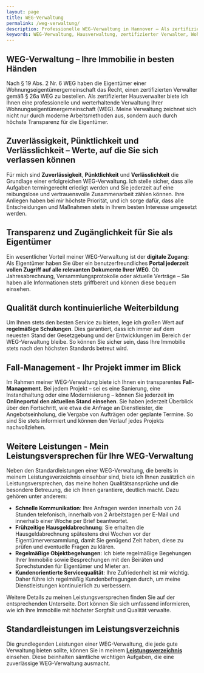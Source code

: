 ```yaml
---
layout: page
title: WEG-Verwaltung
permalink: /weg-verwaltung/
description: Professionelle WEG-Verwaltung in Hannover – Als zertifizierter Hausverwalter biete ich eine zuverlässige, transparente und werterhaltende Verwaltung für Ihre Wohnungseigentümergemeinschaft. Mit modernster Technologie, regelmäßigen Objektbegehungen und einem benutzerfreundlichen Onlineportal sorgen wir für höchste Transparenz und eine reibungslose Kommunikation. Vertrauen Sie auf pünktliche Hausgeldabrechnungen und individuelle Betreuung. Kontaktieren Sie mich für eine maßgeschneiderte WEG-Verwaltung. 
keywords: WEG-Verwaltung, Hausverwaltung, zertifizierter Verwalter, Wohnungseigentumsverwaltung, Immobilienverwaltung, Verwaltung WEG, professionelle WEG-Verwaltung mit Transparenz, zertifizierter WEG-Verwalter gemäß § 26a WEG, digitale WEG-Verwaltung mit Onlinezugang, moderne Hausverwaltung mit Fall-Management, zuverlässige Hausverwaltung für Wohnungseigentümer, WEG-Verwaltung mit schneller Kommunikation, Verwaltung von Eigentümergemeinschaften mit Qualität, Hausgeldabrechnung vor Eigentümerversammlung, persönliche Betreuung WEG-Verwaltung, regelmäßige Objektbegehungen und Eigentümerservice, WEG-Verwaltung Hannover, Hausverwaltung für Eigentümergemeinschaften in Hannover, zertifizierter Verwalter in Hannover, Verwaltung von Eigentumswohnungen in Hannover, zuverlässige Hausverwaltung in Hannover, digitale Immobilienverwaltung, transparente Hausverwaltung, Fall-Management Immobilien, kundenorientierte WEG-Verwaltung, Weiterbildung Hausverwalter, Onlineportal Wohnungseigentümer, § 19 Abs. 2 Nr. 6 WEG, § 26a WEG zertifizierter Verwalter, WEG-Reform Verwaltung, gesetzeskonforme WEG-Verwaltung, Verwalterbestellung Eigentümerversammlung
---
```


## WEG-Verwaltung – Ihre Immobilie in besten Händen

Nach § 19 Abs. 2 Nr. 6 WEG haben die Eigentümer einer Wohnungseigentümergemeinschaft das Recht, einen zertifizierten Verwalter gemäß § 26a WEG zu bestellen. Als zertifizierter Hausverwalter biete ich Ihnen eine professionelle und werterhaltende Verwaltung
Ihrer Wohnungseigentümergemeinschaft (WEG). Meine Verwaltung zeichnet sich nicht nur durch moderne Arbeitsmethoden aus, sondern auch durch höchste Transparenz für die Eigentümer.

## Zuverlässigkeit, Pünktlichkeit und Verlässlichkeit – Werte, auf die Sie sich verlassen können

Für mich sind **Zuverlässigkeit**, **Pünktlichkeit** und **Verlässlichkeit** die Grundlage einer erfolgreichen WEG-Verwaltung. Ich stelle sicher, dass alle Aufgaben termingerecht erledigt werden und Sie jederzeit auf eine reibungslose und vertrauensvolle Zusammenarbeit zählen können. Ihre Anliegen haben bei mir höchste Priorität, und ich sorge dafür, dass alle Entscheidungen und Maßnahmen stets in Ihrem besten Interesse umgesetzt werden.

## Transparenz und Zugänglichkeit für Sie als Eigentümer

Ein wesentlicher Vorteil meiner WEG-Verwaltung ist der **digitale Zugang**: Als Eigentümer haben Sie über ein benutzerfreundliches **Portal jederzeit vollen Zugriff auf alle relevanten Dokumente Ihrer WEG**. Ob Jahresabrechnung, Versammlungsprotokolle oder aktuelle Verträge – Sie haben alle Informationen stets griffbereit und können diese bequem einsehen.

## Qualität durch kontinuierliche Weiterbildung

Um Ihnen stets den besten Service zu bieten, lege ich großen Wert auf **regelmäßige Schulungen**. Dies garantiert, dass ich immer auf dem neuesten Stand der Gesetzgebung und der Entwicklungen im Bereich der WEG-Verwaltung bleibe. So können Sie sicher sein, dass Ihre Immobilie stets nach den höchsten Standards betreut wird.

## Fall-Management - Ihr Projekt immer im Blick

Im Rahmen meiner WEG-Verwaltung biete ich Ihnen ein transparentes **Fall-Management**. Bei jedem Projekt – sei es eine Sanierung, eine Instandhaltung oder eine Modernisierung – können Sie jederzeit im **Onlineportal den aktuellen Stand einsehen**. Sie haben jederzeit Überblick über den Fortschritt, wie etwa die Anfrage an Dienstleister, die Angebotseinholung, die Vergabe von Aufträgen oder geplante Termine. So sind Sie stets informiert und können den Verlauf jedes Projekts nachvollziehen.

## Weitere Leistungen - Mein Leistungsversprechen für Ihre WEG-Verwaltung

Neben den Standardleistungen einer WEG-Verwaltung, die bereits in meinem Leistungsverzeichnis einsehbar sind, biete ich Ihnen zusätzlich ein Leistungsversprechen, das meine hohen Qualitätsansprüche und die besondere Betreuung, die ich Ihnen garantiere, deutlich macht. Dazu gehören unter anderem:
- **Schnelle Kommunikation**: Ihre Anfragen werden innerhalb von 24 Stunden telefonisch, innerhalb von 2 Arbeitstagen per E-Mail und innerhalb einer Woche per Brief beantwortet.
- **Frühzeitige Hausgeldabrechnung**: Sie erhalten die Hausgeldabrechnung spätestens drei Wochen vor der Eigentümerversammlung, damit Sie genügend Zeit haben, diese zu prüfen und eventuelle Fragen zu klären.
- **Regelmäßige Objektbegehungen**: Ich biete regelmäßige Begehungen Ihrer Immobilie sowie Besprechungen mit den Beiräten und Sprechstunden für Eigentümer und Mieter an.
- **Kundenorientierte Servicequalität**: Ihre Zufriedenheit ist mir wichtig. Daher führe ich regelmäßig Kundenbefragungen durch, um meine Dienstleistungen kontinuierlich zu verbessern.

Weitere Details zu meinen Leistungsversprechen finden Sie auf der entsprechenden Unterseite. Dort können Sie sich umfassend informieren, wie ich Ihre Immobilie mit höchster Sorgfalt und Qualität verwalte.

## Standardleistungen im Leistungsverzeichnis

Die grundlegenden Leistungen einer WEG-Verwaltung, die jede gute Verwaltung bieten sollte,
können Sie in meinem [**Leistungsverzeichnis**](#/Leistungskatalog_WEG_Verwaltung/) einsehen.
Diese beinhalten sämtliche wichtigen Aufgaben, die eine zuverlässige WEG-Verwaltung ausmacht.
